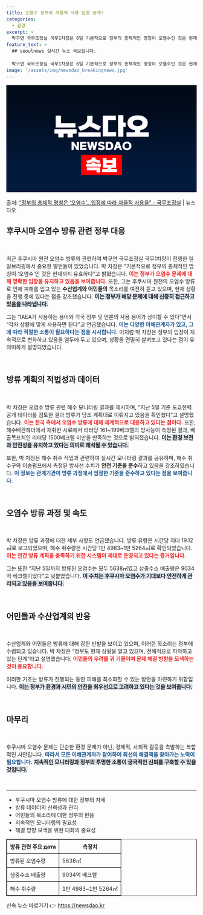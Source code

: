 ```yaml
---
title: 오염수 정부의 자율적 사용 입장 공개!
categories:
  - 환경
excerpt: >
  박구연 국무조정실 국무1차장은 6일 기본적으로 정부의 총체적인 명칭이 오염수인 것은 현재까지 유효하다고 말했…
feature_text: >
  ## seoulnews 실시간 뉴스 속보입니다.

  박구연 국무조정실 국무1차장은 6일 기본적으로 정부의 총체적인 명칭이 오염수인 것은 현재까지 유효하다고 말했…
image: '/assets/img/newsdao_breakingnews.jpg'
---
```


![뉴스다오 속보](/assets/img/newsdao_breakingnews.jpg)

<p>출처: <a href="https://newsdao.kr/1838" rel="dofollow">“정부의 총체적 명칭은 ‘오염수’…입장에 따라 자율적 사용을”  - 국무조정실</a> | 뉴스다오</p>

<h2 data-ke-size="size26">후쿠시마 오염수 방류 관련 정부 대응</h2>

<p data-ke-size="size16">&nbsp;</p>

<p data-ke-size="size16">최근 후쿠시마 원전 오염수 방류와 관련하여 박구연 국무조정실 국무1차장이 진행한 일일브리핑에서 중요한 발언들이 있었습니다. 박 차장은 “기본적으로 정부의 총체적인 명칭이 ‘오염수’인 것은 현재까지 유효하다”고 밝혔습니다. <b><span style="color: #ee2323;">이는 정부가 오염수 문제에 대해 명확한 입장을 유지하고 있음을 보여줍니다.</span></b> 또한, 그는 후쿠시마 원전의 오염수 방류로 인해 피해를 입고 있는 <b>수산업계와 어민들의</b> 목소리를 여전히 듣고 있으며, 현재 상황을 진행 중에 있다는 점을 강조했습니다. <b><span style="background-color: #21538527;">이는 정부가 해당 문제에 대해 신중히 접근하고 있음을 나타냅니다.</span></b> </p>

<p data-ke-size="size16">그는 “IAEA가 사용하는 용어와 각국 정부 및 언론의 사용 용어가 상이할 수 있다”면서 “각자 상황에 맞게 사용하면 된다”고 언급했습니다. <b><span style="color: #1a5490;">이는 다양한 이해관계자가 있고, 그에 따라 적절한 소통이 필요하다는 점을 시사합니다.</span></b> 이처럼 박 차장은 정부의 입장이 지속적으로 변화하고 있음을 염두에 두고 있으며, 상황을 면밀히 살펴보고 있다는 점이 유의미하게 설명되었습니다.</p>

<p data-ke-size="size16">&nbsp;</p>

<h2 data-ke-size="size26">방류 계획의 적법성과 데이터</h2>

<p data-ke-size="size16">&nbsp;</p>

<p data-ke-size="size16">박 차장은 오염수 방류 관련 해수 모니터링 결과를 제시하며, “지난 5일 기준 도쿄전력 공개 데이터를 검토한 결과 방류가 당초 계획대로 이뤄지고 있음을 확인했다”고 설명했습니다. <b><span style="color: #ee2323;">이는 한국 측에서 오염수 방류에 대해 체계적으로 대응하고 있다는 점이다.</span></b> 또한, 해수배관헤더에서 채취한 시료에서 리터당 161~199베크렐의 방사능이 측정된 결과, 배출목표치인 리터당 1500베크렐 미만을 만족하는 것으로 밝혀졌습니다. <b><span style="background-color: #21538527;">이는 환경 보전과 안전성을 유지하고 있다는 의미로 해석될 수 있습니다.</span></b> </p>

<p data-ke-size="size16">또한, 박 차장은 해수 취수 작업과 관련하여 실시간 모니터링 결과를 공유하며, 해수 취수구와 이송펌프에서 측정된 방사선 수치가 <b>안전 기준을 준수</b>하고 있음을 강조하였습니다. <b><span style="color: #1a5490;">이 정보는 관계기관이 방류 과정에서 엄정한 기준을 준수하고 있다는 점을 보여줍니다.</span></b> </p>

<p data-ke-size="size16">&nbsp;</p>

<h2 data-ke-size="size26">오염수 방류 과정 및 속도</h2>

<p data-ke-size="size16">&nbsp;</p>

<p data-ke-size="size16">박 차장은 방류 과정에 대한 세부 사항도 언급했습니다. 방류 유량은 시간당 최대 19.12㎥로 보고되었으며, 해수 취수량은 시간당 1만 4983~1만 5264㎥로 확인되었습니다. <b><span style="color: #ee2323;">이는 연간 방류 계획을 충족하기 위한 시스템이 제대로 운영되고 있다는 증거입니다.</span></b> </p>

<p data-ke-size="size16">그는 또한 “지난 5일까지 방류된 오염수는 모두 5638㎥였고 삼중수소 배출량은 9034억 베크렐이었다”고 덧붙였습니다. <b><span style="background-color: #21538527;">이 수치는 후쿠시마 오염수가 기대보다 안전하게 관리되고 있음을 보여줍니다.</span></b> </p>

<p data-ke-size="size16">&nbsp;</p>

<h2 data-ke-size="size26">어민들과 수산업계의 반응</h2>

<p data-ke-size="size16">&nbsp;</p>

<p data-ke-size="size16">수산업계와 어민들은 방류에 대해 강한 반발을 보이고 있으며, 이러한 목소리는 정부에 수렴되고 있습니다. 박 차장은 “정부도 현재 상황을 알고 있으며, 전체적으로 파악하고 있는 단계”라고 설명했습니다. <b><span style="color: #ee2323;">어민들의 우려를 귀 기울이며 문제 해결 방향을 모색하는 것이 중요합니다.</span></b> </p>

<p data-ke-size="size16">이러한 기조는 방류가 진행되는 동안 피해를 최소화할 수 있는 방안을 마련하기 위함입니다. <b><span style="background-color: #21538527;">이는 정부가 환경과 시민의 안전을 최우선으로 고려하고 있다는 것을 보여줍니다.</span></b> </p>

<p data-ke-size="size16">&nbsp;</p>

<h2 data-ke-size="size26">마무리</h2>

<p data-ke-size="size16">&nbsp;</p>

<p data-ke-size="size16">후쿠시마 오염수 문제는 단순한 환경 문제가 아닌, 경제적, 사회적 갈등을 촉발하는 복합적인 사안입니다. <b><span style="color: #1a5490;">따라서 모든 이해관계자가 참여하여 최선의 해결책을 찾아가는 노력이 필요합니다.</span></b> <b><span style="background-color: #21538527;">지속적인 모니터링과 정부의 투명한 소통이 궁극적인 신뢰를 구축할 수 있을 것입니다.</span></b> </p>

<p data-ke-size="size16">&nbsp;</p>

<hr>

<ul>
    <li>후쿠시마 오염수 방류에 대한 정부의 자세</li>
    <li>방류 데이터의 신뢰성과 관리</li>
    <li>어민들의 목소리에 대한 정부의 반응</li>
    <li>지속적인 모니터링의 필요성</li>
    <li>해결 방향 모색을 위한 대화의 중요성</li>
</ul>

<table style="border: 1px solid black; width: 100%; border-collapse: collapse;">
    <thead>
        <tr>
            <th style="border: 1px solid black; padding: 8px;">방류 관련 주요 дата</th>
            <th style="border: 1px solid black; padding: 8px;">측정치</th>
        </tr>
    </thead>
    <tbody>
        <tr>
            <td style="border: 1px solid black; padding: 8px;">방류된 오염수량</td>
            <td style="border: 1px solid black; padding: 8px;">5638㎥</td>
        </tr>
        <tr>
            <td style="border: 1px solid black; padding: 8px;">삼중수소 배출량</td>
            <td style="border: 1px solid black; padding: 8px;">9034억 베크렐</td>
        </tr>
        <tr>
            <td style="border: 1px solid black; padding: 8px;">해수 취수량</td>
            <td style="border: 1px solid black; padding: 8px;">1만 4983~1만 5264㎥</td>
        </tr>
    </tbody>
</table> 

신속 뉴스 바로가기 👉 <a href="https://newsdao.kr" rel="dofollow">https://newsdao.kr</a>


